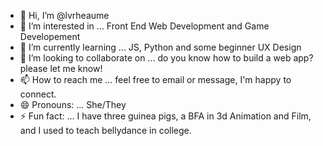 - 👋 Hi, I’m @lvrheaume
- 👀 I’m interested in ... Front End Web Development and Game Developement
- 🌱 I’m currently learning ... JS, Python and some beginner UX Design
- 💞️ I’m looking to collaborate on ... do you know how to build a web app? please let me know! 
- 📫 How to reach me ... feel free to email or message, I'm happy to connect. 
- 😄 Pronouns: ... She/They
- ⚡ Fun fact: ... I have three guinea pigs, a BFA in 3d Animation and Film, and I used to teach bellydance in college. 

<!---
lvrheaume/lvrheaume is a ✨ special ✨ repository because its `README.md` (this file) appears on your GitHub profile.
You can click the Preview link to take a look at your changes.
--->
